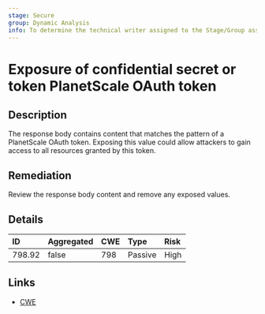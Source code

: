 ```yaml
---
stage: Secure
group: Dynamic Analysis
info: To determine the technical writer assigned to the Stage/Group associated with this page, see https://handbook.gitlab.com/handbook/product/ux/technical-writing/#assignments
---
```


# Exposure of confidential secret or token PlanetScale OAuth token

## Description

The response body contains content that matches the pattern of a PlanetScale OAuth token.
Exposing this value could allow attackers to gain access to all resources granted by this token.

## Remediation

Review the response body content and remove any exposed values.

## Details

| ID | Aggregated | CWE | Type | Risk |
|:---|:--------|:--------|:--------|:--------|
| 798.92 | false | 798 | Passive | High |

## Links

- [CWE](https://cwe.mitre.org/data/definitions/798.html)
